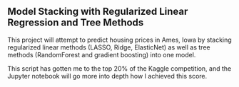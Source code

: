 ## Model Stacking with Regularized Linear Regression and Tree Methods

This project will attempt to predict housing prices in Ames, Iowa by stacking regularized linear methods (LASSO, Ridge, ElasticNet) as well as tree methods (RandomForest and gradient boosting) into one model.


This script has gotten me to the top 20% of the Kaggle competition, and the Jupyter notebook will go more into depth how I achieved this score. 
